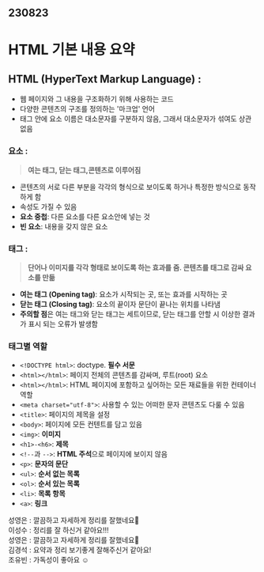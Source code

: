 ## 230823
# HTML 기본 내용 요약 
## HTML (HyperText Markup Language) :
 - 웹 페이지와 그 내용을 구조화하기 위해 사용하는 코드
 - 다양한 콘텐츠의 구조를 정의하는 '마크업' 언어
 - 태그 안에 요소 이름은 대소문자를 구분하지 않음, 그래서 대소문자가 섞여도 상관없음
### 요소 :
>**여는 태그, 닫는 태그,콘텐츠로 이루어짐**
- 콘텐츠의 서로 다른 부분을 각각의 형식으로 보이도록 하거나 특정한 방식으로 동작하게 함
- 속성도 가질 수 있음
- **요소 중첩**: 다른 요소를 다른 요소안에 넣는 것
- **빈 요소**: 내용을 갖지 않은 요소
### 태그 :
>**단어나 이미지를 각각 형태로 보이도록 하는 효과를 줌. 콘텐츠를 태그로 감싸 요소를 만듦**
- **여는 태그 (Opening tag)**: 요소가 시작되는 곳, 또는 효과를 시작하는 곳
- **닫는 태그 (Closing tag)**: 요소의 끝이자 문단이 끝나는 위치를 나타냄 
- **주의할 점**은 여는 태그와 닫는 태그는 세트이므로, 닫는 태그를 안할 시 이상한 결과가 표시 되는 오류가 발생함
### 태그별 역할
- `<!DOCTYPE html>`: doctype. **필수 서문**
- `<html></html>`: 페이지 전체의 콘텐츠를 감싸며, 루트(root) 요소
- `<html></html>`: HTML 페이지에 포함하고 싶어하는 모든 재료들을 위한 컨테이너 역할
- `<meta charset="utf-8">`: 사용할 수 있는 어떠한 문자 콘텐츠도 다룰 수 있음
- `<title>`: 페이지의 제목을 설정
- `<body>`: 페이지에 모든 컨텐트를 담고 있음
- `<img>`: **이미지**
- `<h1>-<h6>`: **제목**
- `<!--`과 `-->`: **HTML 주석**으로 페이지에 보이지 않음
- `<p>`: **문자의 문단**
- `<ul>`: **순서 없는 목록**
- `<ol>`: **순서 있는 목록**
- `<li>`: **목록 항목**
- `<a>`: **링크**


성영은 : 깔끔하고 자세하게 정리를 잘했네요👏<br>
이성수 : 정리를 잘 하신거 같아요!!!<br>
성영은 : 깔끔하고 자세하게 정리를 잘했네요👏<br>
김경석 : 요약과 정리 보기좋게 잘해주신거 같아요!<br>
조유빈 : 가독성이 좋아요 ☺️<br>